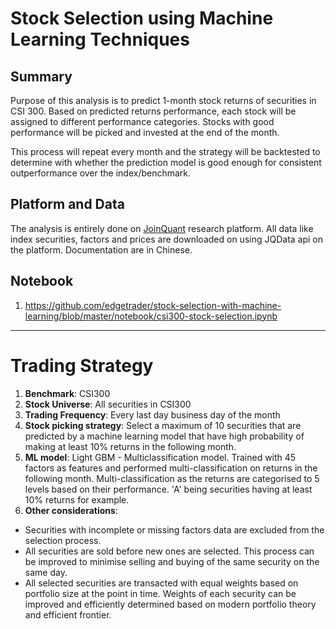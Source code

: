 # Stock Selection using Machine Learning Techniques

## Summary
Purpose of this analysis is to predict 1-month stock returns of securities in CSI 300. Based on predicted returns performance, each stock will be assigned to different performance categories. Stocks with good performance will be picked and invested at the end of the month.

This process will repeat every month and the strategy will be backtested to determine with whether the prediction model is good enough for consistent outperformance over the index/benchmark.

## Platform and Data
The analysis is entirely done on [JoinQuant](www.joinquant.com) research platform.  All data like index securities, factors and prices are downloaded on using JQData api on the platform.  Documentation are in Chinese.

## Notebook
1. https://github.com/edgetrader/stock-selection-with-machine-learning/blob/master/notebook/csi300-stock-selection.ipynb

---
# Trading Strategy

1. **Benchmark**: CSI300   
2. **Stock Universe**: All securities in CSI300  
3. **Trading Frequency**: Every last day business day of the month  
4. **Stock picking strategy**: Select a maximum of 10 securities that are predicted by a machine learning model that have high probability of making at least 10% returns in the following month.  
5. **ML model**: Light GBM - Multiclassification model.  Trained with 45 factors as features and performed multi-classification on returns in the following month.  Multi-classification as the returns are categorised to 5 levels based on their performance.  'A' being securities having at least 10% returns for example.  
6. **Other considerations**:   
  - Securities with incomplete or missing factors data are excluded from the selection process.  
  - All securities are sold before new ones are selected.  This process can be improved to minimise selling and buying of the same security on the same day.
  - All selected securities are transacted with equal weights based on portfolio size at the point in time.  Weights of each security can be improved and efficiently determined based on modern portfolio theory and efficient frontier.

